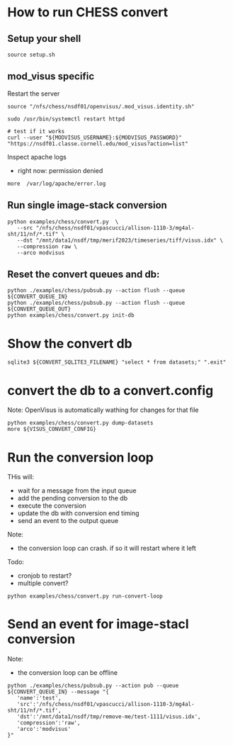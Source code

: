 # How to run CHESS convert


## Setup your shell

```
source setup.sh 
```

## mod_visus specific

Restart the server

```
source "/nfs/chess/nsdf01/openvisus/.mod_visus.identity.sh"

sudo /usr/bin/systemctl restart httpd

# test if it works
curl --user "${MODVISUS_USERNAME}:${MODVISUS_PASSWORD}" "https://nsdf01.classe.cornell.edu/mod_visus?action=list"
```

Inspect apache logs
- right now: permission denied

```
more  /var/log/apache/error.log
```

## Run single image-stack conversion

```
python examples/chess/convert.py  \
   --src "/nfs/chess/nsdf01/vpascucci/allison-1110-3/mg4al-sht/11/nf/*.tif" \
   --dst "/mnt/data1/nsdf/tmp/merif2023/timeseries/tiff/visus.idx" \
   --compression raw \
   --arco modvisus
```

## Reset the convert queues and db:

```
python ./examples/chess/pubsub.py --action flush --queue ${CONVERT_QUEUE_IN}
python ./examples/chess/pubsub.py --action flush --queue ${CONVERT_QUEUE_OUT}
python examples/chess/convert.py init-db
```

# Show the convert db


```
sqlite3 ${CONVERT_SQLITE3_FILENAME} "select * from datasets;" ".exit"
```

# convert the db to a convert.config 

Note: OpenVisus is automatically wathing for changes for that file


```
python examples/chess/convert.py dump-datasets
more ${VISUS_CONVERT_CONFIG}
```

# Run the conversion loop

THis will:
- wait for a message from the input queue
- add the pending conversion to the db
- execute the conversion
- update the db with conversion end timing
- send an event to the output queue 

Note:
- the conversion loop can crash. if so it will restart where it left 

Todo:
- cronjob to restart?
- multiple convert?

```
python examples/chess/convert.py run-convert-loop
```


# Send an event for image-stacl conversion 

Note:
- the conversion loop can be offline

```
python ./examples/chess/pubsub.py --action pub --queue ${CONVERT_QUEUE_IN} --message "{
   'name':'test',
   'src':'/nfs/chess/nsdf01/vpascucci/allison-1110-3/mg4al-sht/11/nf/*.tif',
   'dst':'/mnt/data1/nsdf/tmp/remove-me/test-1111/visus.idx',
   'compression':'raw',
   'arco':'modvisus'
}"
```


